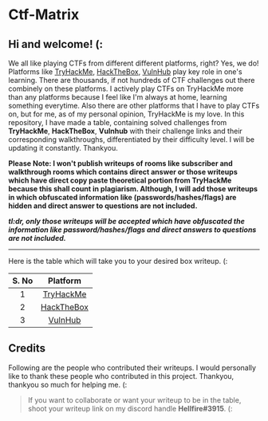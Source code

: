 # Ctf-Matrix

## Hi and welcome! (:

We all like playing CTFs from different different platforms, right? Yes, we do! Platforms like [TryHackMe](https://tryhackme.com), [HackTheBox](https://www.hackthebox.com/), [VulnHub](https://www.vulnhub.com/) play key role in one's learning. There are thousands, if not hundreds of CTF challenges out there combinely on these platforms. I actively play CTFs on TryHackMe more than any platforms because I feel like I'm always at home, learning something everytime. Also there are other platforms that I have to play CTFs on, but for me, as of my personal opinion, TryHackMe is my love. In this repository, I have made a table, containing solved challenges from **TryHackMe**, **HackTheBox**, **Vulnhub** with their challenge links and their corresponding walkthroughs, differentiated by their difficulty level. I will be updating it constantly. Thankyou. 

**Please Note: I won't publish writeups of rooms like subscriber and walkthrough rooms which contains direct answer or those writeups which have direct copy paste theoretical portion from TryHackMe because this shall count in plagiarism. Although, I will add those writeups in which obfuscated information like (passwords/hashes/flags) are hidden and direct answer to questions are not included.**

***tl:dr, only those writeups will be accepted which have obfuscated the information like password/hashes/flags and direct answers to questions are not included.***

---

Here is the table which will take you to your desired box writeup. (:

|S. No|Platform|
|:---:|:---:|
|1|[TryHackMe](https://github.com/Hellfire0x01/Ctf-Matrix/blob/main/TryHackMe/thm-matrix.md)|
|2|[HackTheBox](https://github.com/Hellfire0x01/Ctf-Matrix/blob/main/HackTheBox/htb-matrix.md)|
|3|[VulnHub](https://github.com/Hellfire0x01/Ctf-Matrix/blob/main/Vulnhub/vulnhub-matrix.md)|

## Credits 
Following are the people who contributed their writeups. I would personally like to thank these people who contributed in this project. Thankyou, thankyou so much for helping me. (:


> If you want to collaborate or want your writeup to be in the table, shoot your writeup link on my discord handle **Hellfire#3915**. (:
